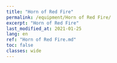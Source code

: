 ```yaml
---
title: "Horn of Red Fire"
permalink: /equipment/Horn of Red Fire/
excerpt: "Horn of Red Fire"
last_modified_at: 2021-01-25
lang: en
ref: "Horn of Red Fire.md"
toc: false
classes: wide
---
```


